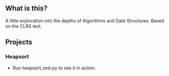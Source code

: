 ## What is this?
A little exploration into the depths of Algorithms and Data Structures. Based on the CLRS text.

## Projects

### Heapsort
* Run heapsort_test.py to see it in action.

